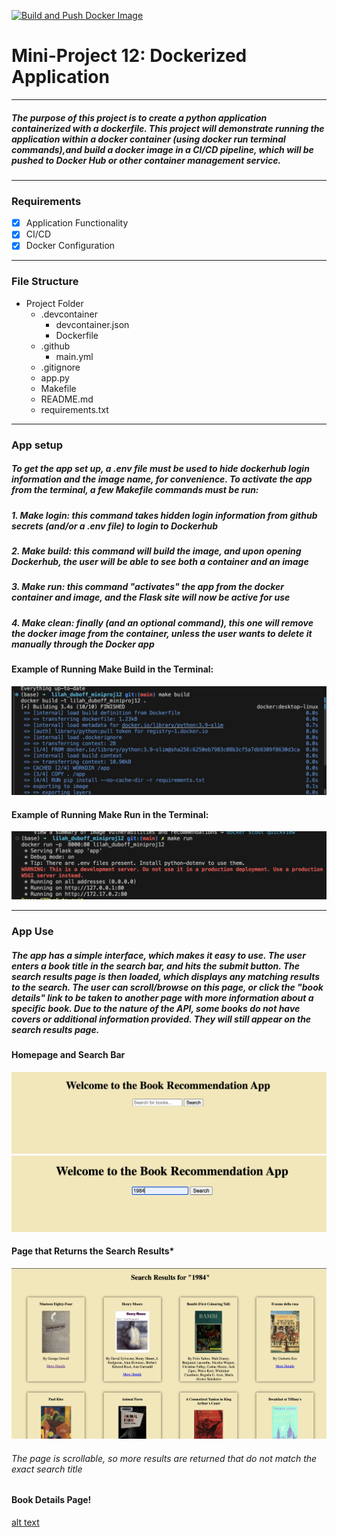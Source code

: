 [![Build and Push Docker Image](https://github.com/nogibjj/lilah_duboff_miniproj12/actions/workflows/build.yml/badge.svg)](https://github.com/nogibjj/lilah_duboff_miniproj12/actions/workflows/build.yml)


# Mini-Project 12: Dockerized Application
---
##### The purpose of this project is to create a python application containerized with a dockerfile. This project will demonstrate running the application within a docker container (using docker run terminal commands),and build a docker image in a CI/CD pipeline, which will be pushed to Docker Hub or other container management service.
---
### Requirements
- [x] Application Functionality
- [x] CI/CD
- [x] Docker Configuration

---
### File Structure
- Project Folder
    - .devcontainer
        - devcontainer.json
        - Dockerfile
    - .github
        - main.yml
    - .gitignore
    - app.py
    - Makefile
    - README.md
    - requirements.txt

---
### App setup
##### To get the app set up, a .env file must be used to hide dockerhub login information and the image name, for convenience. To activate the app from the terminal, a few Makefile commands must be run:

##### 1. Make login: this command takes hidden login information from github secrets (and/or a .env file) to login to Dockerhub

##### 2. Make build: this command will build the image, and upon opening Dockerhub, the user will be able to see both a container and an image

##### 3. Make run: this command "activates" the app from the docker container and image, and the Flask site will now be active for use

##### 4. Make clean: finally (and an optional command), this one will remove the docker image from the container, unless the user wants to delete it manually through the Docker app

#### Example of Running Make Build in the Terminal:
![alt text](screenshots/make_build.png)

#### Example of Running Make Run in the Terminal:
![alt text](screenshots/make_run.png)

---
### App Use
##### The app has a simple interface, which makes it easy to use. The user enters a book title in the search bar, and hits the submit button. The search results page is then loaded, which displays any matching results to the search. The user can scroll/browse on this page, or click the "book details" link to be taken to another page with more information about a specific book. Due to the nature of the API, some books do not have covers or additional information provided. They will still appear on the search results page. 


#### Homepage and Search Bar
![alt text](screenshots/without_search.png)
![alt text](screenshots/with_search.png)

#### Page that Returns the Search Results*
![alt text](screenshots/search_results.png)
###### The page is scrollable, so more results are returned that do not match the exact search title

#### Book Details Page!
[alt text](screenshots/book_details.png)